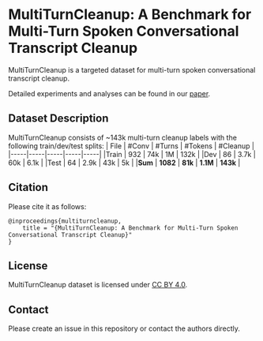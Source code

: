 

# MultiTurnCleanup: A Benchmark for Multi-Turn Spoken Conversational Transcript Cleanup

MultiTurnCleanup is a targeted dataset for multi-turn spoken conversational transcript cleanup. 

Detailed experiments and analyses can be found in our [paper]().

## Dataset Description
MultiTurnCleanup consists of ~143k multi-turn cleanup labels with the following train/dev/test splits:
| File      | #Conv   |  #Turns   |   #Tokens   |  #Cleanup  |
|-----|-----|-----|-----|-----|
|Train | 932 | 74k   |  1M  |  132k  |
|Dev  |  86 |  3.7k  | 60k   | 6.1k   |
|Test | 64 | 2.9k   |  43k  |  5k  |
|**Sum** | **1082** | **81k**   |  **1.1M**  |  **143k**  |





## Citation
Please cite it as follows:

```
@inproceedings{multiturncleanup,
    title = "{MultiTurnCleanup: A Benchmark for Multi-Turn Spoken Conversational Transcript Cleanup}"
}
```

## License
MultiTurnCleanup dataset is licensed under [CC BY 4.0](https://creativecommons.org/licenses/by/4.0/).


## Contact

Please create an issue in this repository or contact the authors directly.


<!-- 

Each CSV file consists of original question (SQuAD-v2) and disfluent question (Disfl-QA) in the following format:
```
{ 
  "squad_v2_id":
  {
    "original": Original question from SQuAD-v2,
    "disfluent": Disfluent question from Disfl-QA
  }, ...
}
```
**Note**: The `squad_v2_id` corresponds to the unique  `data.paragraphs.qas.id` in SQuAD-v2 development set.  

Here's an example from the dataset:
```json
 {
  "56ddde6b9a695914005b9628": {
    "original": "In what country is Normandy located?",
    "disfluent": "In what country is Norse found no wait Normandy not Norse?"
  },
  "56ddde6b9a695914005b9629": {
    "original": "When were the Normans in Normandy?",
    "disfluent": "From which countries no tell me when were the Normans in Normandy?"
  },
  "56ddde6b9a695914005b962a": {
    "original": "From which countries did the Norse originate?",
    "disfluent": "From which Norse leader I mean countries did the Norse originate?"
  },
  "56ddde6b9a695914005b962b": {
    "original": "Who was the Norse leader?",
    "disfluent": "When I mean Who was the Norse leader?"
  },
  "56ddde6b9a695914005b962c": {
    "original": "What century did the Normans first gain their separate identity?",
    "disfluent": "When no what century did the Normans first gain their separate identity?"
  },
 }
``` -->
